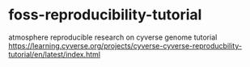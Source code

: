 # foss-reproducibility-tutorial
atmosphere reproducible research on cyverse genome tutorial https://learning.cyverse.org/projects/cyverse-cyverse-reproducbility-tutorial/en/latest/index.html
